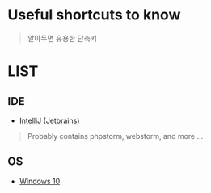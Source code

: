 # Useful shortcuts to know
> 알아두면 유용한 단축키

# LIST
## IDE
- [IntelliJ (Jetbrains)](./intellij.md)
> Probably contains phpstorm, webstorm, and more ...

## OS
- [Windows 10](./windows_10.md)